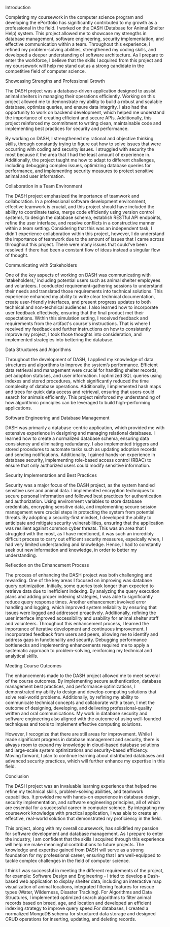 Introduction

Completing my coursework in the computer science program and developing the ePortfolio has significantly contributed to my growth as a professional in the field. I worked on the DASH (Database for Animal Shelter Help) system. This project allowed me to showcase my strengths in database management, software engineering, security implementation, and effective communication within a team. Throughout this experience, I refined my problem-solving abilities, strengthened my coding skills, and developed a deeper understanding of software architecture. As I prepare to enter the workforce, I believe that the skills I acquired from this project and my coursework will help me stand out as a strong candidate in the competitive field of computer science.

Showcasing Strengths and Professional Growth

The DASH project was a database-driven application designed to assist animal shelters in managing their operations efficiently. Working on this project allowed me to demonstrate my ability to build a robust and scalable database, optimize queries, and ensure data integrity. I also had the opportunity to work on backend development, which helped me understand the importance of creating efficient and secure APIs. Additionally, this project reinforced my commitment to writing clean, maintainable code and implementing best practices for security and performance.

By working on DASH, I strengthened my rational and objective thinking skills, through constantly trying to figure out how to solve issues that were occurring with coding and security issues. I struggled with security the most because it the area that I had the least amount of experience in. Additionally, the project taught me how to adapt to different challenges, including debugging complex issues, optimizing database queries for performance, and implementing security measures to protect sensitive animal and user information.

Collaboration in a Team Environment

The DASH project emphasized the importance of teamwork and collaboration. In a professional software development environment, effective teamwork is crucial, and this project should have included the ability to coordinate tasks, merge code efficiently using version control systems, to design the database schema, establish RESTful API endpoints, refine the user interface, and resolve conflicts in a constructive manner within a team setting. Considering that this was an independent task, I didn't experience collaboration within this project, however, I do understand the importance of teamwork due to the amount of issues that I came across throughout this project. There were many issues that could've been resolved if there had been a constant flow of ideas instead a singular flow of thought. 

Communicating with Stakeholders

One of the key aspects of working on DASH was communicating with 'stakeholders,' including potential users such as animal shelter employees and volunteers. I conducted requirement-gathering sessions to understand their needs and translated those requirements into technical solutions. This experience enhanced my ability to write clear technical documentation, create user-friendly interfaces, and present progress updates to both technical and non-technical audiences. I also learned how to incorporate user feedback effectively, ensuring that the final product met their expectations. Within this simulation setting, I received feedback and requirements from the artifact's course's instructions. That is where I received my feedback and further instructions on how to consistently improve my project, I took those thoughts into consideration, and implemented strategies into bettering the database. 

Data Structures and Algorithms

Throughout the development of DASH, I applied my knowledge of data structures and algorithms to improve the system’s performance. Efficient data retrieval and management were crucial for handling shelter records, pet adoption statuses, and user information. I optimized SQL queries using indexes and stored procedures, which significantly reduced the time complexity of database operations. Additionally, I implemented hash maps and trees for quick data access and retrieval, ensuring that users could search for animals efficiently. This project reinforced my understanding of how algorithmic principles can be leveraged to build high-performing applications.

Software Engineering and Database Management

DASH was primarily a database-centric application, which provided me with extensive experience in designing and managing relational databases. I learned how to create a normalized database schema, ensuring data consistency and eliminating redundancy. I also implemented triggers and stored procedures to automate tasks such as updating adoption records and sending notifications. Additionally, I gained hands-on experience in database security, implementing role-based access control (RBAC) to ensure that only authorized users could modify sensitive information.

Security Implementation and Best Practices

Security was a major focus of the DASH project, as the system handled sensitive user and animal data. I implemented encryption techniques to secure personal information and followed best practices for authentication and authorization. Using environment variables to store database credentials, encrypting sensitive data, and implementing secure session management were crucial steps in protecting the system from potential threats. By adopting a security-first mindset, I developed the ability to anticipate and mitigate security vulnerabilities, ensuring that the application was resilient against common cyber threats. This was an area that I struggled with the most, as I have mentioned, it was such an incredibly difficult process to carry out efficient security measures, espeically when, I had very limited understanding and knowledge. Hence, I had to constantly seek out new information and knowledge, in order to better my understanding. 

Reflection on the Enhancement Process

The process of enhancing the DASH project was both challenging and rewarding. One of the key areas I focused on improving was database query optimization. Initially, some queries took longer than expected to retrieve data due to inefficient indexing. By analyzing the query execution plans and adding proper indexing strategies, I was able to significantly reduce query response times. Another enhancement involved error handling and logging, which improved system reliability by ensuring that issues were logged and addressed proactively. Additionally, refining the user interface improved accessibility and usability for animal shelter staff and volunteers. Throughout this enhancement process, I learned the importance of iterative development and continuous improvement. I incorporated feedback from users and peers, allowing me to identify and address gaps in functionality and security. Debugging performance bottlenecks and implementing enhancements required me to apply a systematic approach to problem-solving, reinforcing my technical and analytical skills.

Meeting Course Outcomes

The enhancements made to the DASH project allowed me to meet several of the course outcomes. By implementing secure authentication, database management best practices, and performance optimizations, I demonstrated my ability to design and develop computing solutions that solve real-world problems. Additionally, by refining my ability to communicate technical concepts and collaborate with a team, I met the outcome of designing, developing, and delivering professional-quality written and oral communications. My work in database security and software engineering also aligned with the outcome of using well-founded techniques and tools to implement effective computing solutions.

However, I recognize that there are still areas for improvement. While I made significant progress in database management and security, there is always room to expand my knowledge in cloud-based database solutions and large-scale system optimizations and security-based efficiency. Moving forward, I plan to continue learning about distributed databases and advanced security practices, which will further enhance my expertise in this field.

Conclusion

The DASH project was an invaluable learning experience that helped me refine my technical skills, problem-solving abilities, and teamwork capabilities. It provided me with hands-on experience in database design, security implementation, and software engineering principles, all of which are essential for a successful career in computer science. By integrating my coursework knowledge with practical application, I was able to create an effective, real-world solution that demonstrated my proficiency in the field.

This project, along with my overall coursework, has solidified my passion for software development and database management. As I prepare to enter the industry, I am confident that the skills I acquired through this experience will help me make meaningful contributions to future projects. The knowledge and expertise gained from DASH will serve as a strong foundation for my professional career, ensuring that I am well-equipped to tackle complex challenges in the field of computer science.

I think I was successful in meeting the different requirements of the project, for example: Software Design and Engineering - I tried to develop a Dash-based web application to display shelter data, including an interactive map visualization of animal locations, integrated filtering features for rescue types (Water, Wilderness, Disaster Tracking). For Algorithms and Data Structures, I implemented optimized search algorithms to filter animal records based on breed, age, and location and developed an efficient indexing strategy to improve query speed.For databases, I created a normalized MongoDB schema for structured data storage and designed CRUD operations for inserting, updating, and deleting records.
